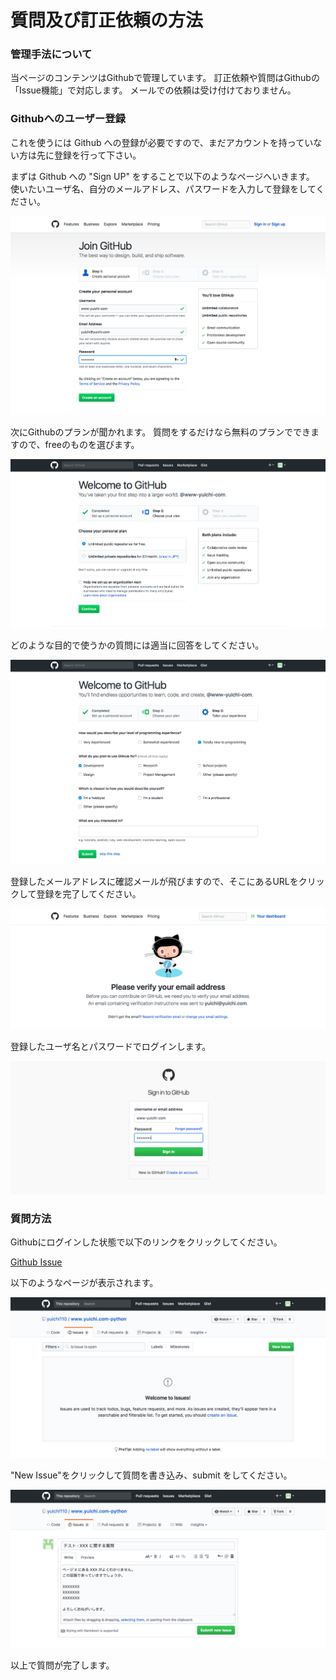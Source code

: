 # 質問及び訂正依頼の方法

### 管理手法について

当ページのコンテンツはGithubで管理しています。
訂正依頼や質問はGithubの「Issue機能」で対応します。
メールでの依頼は受け付けておりません。

### Githubへのユーザー登録


これを使うには Github への登録が必要ですので、まだアカウントを持っていない方は先に登録を行って下さい。

まずは Github への "Sign UP" をすることで以下のようなページへいきます。
使いたいユーザ名、自分のメールアドレス、パスワードを入力して登録をしてください。

![image](./qa2_image/01.png)

次にGithubのプランが聞かれます。
質問をするだけなら無料のプランでできますので、freeのものを選びます。

![image](./qa2_image/02.png)

どのような目的で使うかの質問には適当に回答をしてください。

![image](./qa2_image/03.png)

登録したメールアドレスに確認メールが飛びますので、そこにあるURLをクリックして登録を完了してください。

![image](./qa2_image/05.png)

登録したユーザ名とパスワードでログインします。

![image](./qa2_image/06.png)

### 質問方法

Githubにログインした状態で以下のリンクをクリックしてください。

[Github Issue](https://github.com/yuichi110/www.yuichi.com-python/issues)

以下のようなページが表示されます。

![image](./qa2_image/07.png)

"New Issue"をクリックして質問を書き込み、submit をしてください。

![image](./qa2_image/08.png)

以上で質問が完了します。

